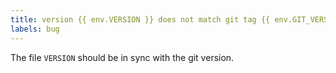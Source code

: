 ```yaml
---
title: version {{ env.VERSION }} does not match git tag {{ env.GIT_VERSION }}
labels: bug
---
```

The file `VERSION` should be in sync with the git version.
